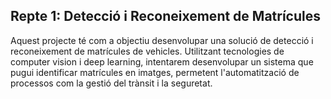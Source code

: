 ## Repte 1: Detecció i Reconeixement de Matrícules

Aquest projecte té com a objectiu desenvolupar una solució de detecció i reconeixement de matrícules de vehicles. Utilitzant tecnologies de computer vision i deep learning, intentarem desenvolupar un sistema que pugui identificar matrícules en imatges, permetent l'automatització de processos com la gestió del trànsit i la seguretat. 
